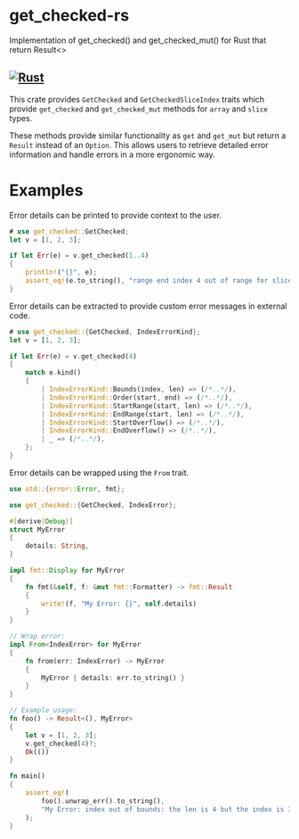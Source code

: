 # get_checked-rs
Implementation of get_checked() and get_checked_mut() for Rust that return Result&lt;>

[![Rust](https://github.com/snaphat/get_checked-rs/actions/workflows/rust.yml/badge.svg?branch=master)](https://github.com/snaphat/get_checked-rs/actions/workflows/rust.yml)
---

This crate provides `GetChecked` and `GetCheckedSliceIndex` traits which provide
`get_checked` and `get_checked_mut` methods for `array` and `slice` types.

These methods provide similar functionality as `get` and `get_mut` but return a
`Result` instead of an `Option`. This allows users to retrieve detailed error
information and handle errors in a more ergonomic way.

# Examples
Error details can be printed to provide context to the user.
```rust
# use get_checked::GetChecked;
let v = [1, 2, 3];

if let Err(e) = v.get_checked(1..4)
{
    println!("{}", e);
    assert_eq!(e.to_string(), "range end index 4 out of range for slice of length 3");
}
```

Error details can be extracted to provide custom error messages in external code.
```rust
# use get_checked::{GetChecked, IndexErrorKind};
let v = [1, 2, 3];

if let Err(e) = v.get_checked(4)
{
    match e.kind()
    {
        | IndexErrorKind::Bounds(index, len) => (/*..*/),
        | IndexErrorKind::Order(start, end) => (/*..*/),
        | IndexErrorKind::StartRange(start, len) => (/*..*/),
        | IndexErrorKind::EndRange(start, len) => (/*..*/),
        | IndexErrorKind::StartOverflow() => (/*..*/),
        | IndexErrorKind::EndOverflow() => (/*..*/),
        | _ => (/*..*/),
    };
}
```
Error details can be wrapped using the `From` trait.
```rust
use std::{error::Error, fmt};

use get_checked::{GetChecked, IndexError};

#[derive(Debug)]
struct MyError
{
    details: String,
}

impl fmt::Display for MyError
{
    fn fmt(&self, f: &mut fmt::Formatter) -> fmt::Result
    {
        write!(f, "My Error: {}", self.details)
    }
}

// Wrap error:
impl From<IndexError> for MyError
{
    fn from(err: IndexError) -> MyError
    {
        MyError { details: err.to_string() }
    }
}

// Example usage:
fn foo() -> Result<(), MyError>
{
    let v = [1, 2, 3];
    v.get_checked(4)?;
    Ok(())
}

fn main()
{
    assert_eq!(
        foo().unwrap_err().to_string(),
        "My Error: index out of bounds: the len is 4 but the index is 3"
    );
}
```
